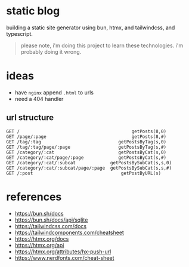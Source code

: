 # static blog

building a static site generator using bun, htmx, and tailwindcss, and typescript.

> please note, i'm doing this project to learn these technologies. i'm probably doing it wrong.

# ideas

* have `nginx` append `.html` to urls
* need a 404 handler

## url structure

```
GET /                                          getPosts(8,0)
GET /page/:page                                getPosts(8,#)
GET /tag/:tag                             getPostsByTag(s,0)
GET /tag/:tag/page/:page                  getPostsByTag(s,#)
GET /category/:cat                        getPostsByCat(s,0)
GET /category/:cat/page/:page             getPostsByCat(s,#)
GET /category/:cat/:subcat             getPostsBySubCat(s,s,0)
GET /category/:cat/:subcat/page/:page  getPostsBySubCat(s,s,#)
GET /:post                                 getPostByURL(s)
```

# references

* https://bun.sh/docs
* https://bun.sh/docs/api/sqlite
* https://tailwindcss.com/docs
* https://tailwindcomponents.com/cheatsheet
* https://htmx.org/docs
* https://htmx.org/api
* https://htmx.org/attributes/hx-push-url
* https://www.nerdfonts.com/cheat-sheet

